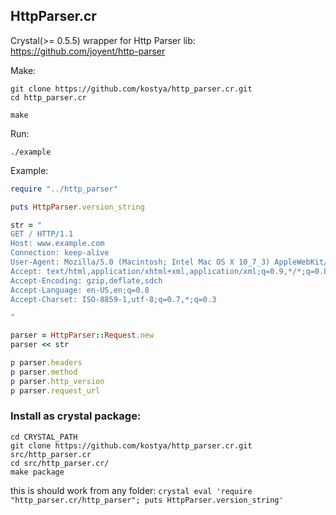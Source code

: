 HttpParser.cr
-------------

Crystal(>= 0.5.5) wrapper for Http Parser lib: https://github.com/joyent/http-parser

Make:

```
git clone https://github.com/kostya/http_parser.cr.git
cd http_parser.cr

make
```

Run:
```
./example
```


Example:
```ruby
require "../http_parser"

puts HttpParser.version_string

str = "
GET / HTTP/1.1
Host: www.example.com
Connection: keep-alive
User-Agent: Mozilla/5.0 (Macintosh; Intel Mac OS X 10_7_3) AppleWebKit/535.11 (KHTML, like Gecko) Chrome/17.0.963.78 S
Accept: text/html,application/xhtml+xml,application/xml;q=0.9,*/*;q=0.8
Accept-Encoding: gzip,deflate,sdch
Accept-Language: en-US,en;q=0.8
Accept-Charset: ISO-8859-1,utf-8;q=0.7,*;q=0.3

"

parser = HttpParser::Request.new
parser << str

p parser.headers
p parser.method
p parser.http_version
p parser.request_url
```


### Install as crystal package:
```
cd CRYSTAL_PATH
git clone https://github.com/kostya/http_parser.cr.git src/http_parser.cr
cd src/http_parser.cr/
make package
```

this is should work from any folder:
`crystal eval 'require "http_parser.cr/http_parser"; puts HttpParser.version_string'`
